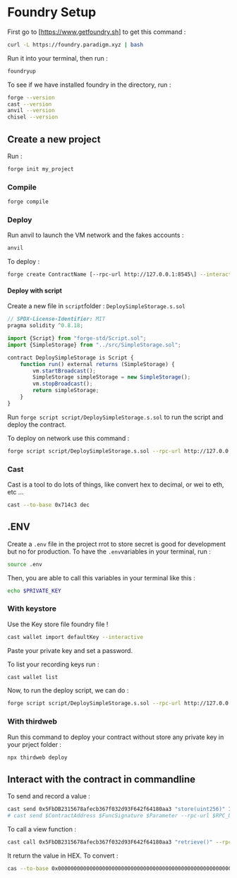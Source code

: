 # Foundry Setup

First go to [https://www.getfoundry.sh] to get this command :
```bash
curl -L https://foundry.paradigm.xyz | bash
```

Run it into your terminal, then run :
```bash
foundryup
```

To see if we have installed foundry in the directory, run :
```bash
forge --version
cast --version
anvil --version
chisel --version
```

## Create a new project

Run :
```bash
forge init my_project
```

### Compile

```bash
forge compile
```

### Deploy

Run anvil to launch the VM network and the fakes accounts :
```bash
anvil
```

To deploy :
```bash
forge create ContractName [--rpc-url http://127.0.0.1:8545\] --interactive
```

#### Deploy with script

Create a new file in `script`folder : `DeploySimpleStorage.s.sol`
```js
// SPDX-License-Identifier: MIT
pragma solidity ^0.8.18;

import {Script} from "forge-std/Script.sol";
import {SimpleStorage} from "../src/SimpleStorage.sol";

contract DeploySimpleStorage is Script {
    function run() external returns (SimpleStorage) {
        vm.startBroadcast();
        SimpleStorage simpleStorage = new SimpleStorage();
        vm.stopBroadcast();
        return simpleStorage;
    }
}
```

Run `forge script script/DeploySimpleStorage.s.sol` to run the script and deploy the contract.

To deploy on network use this command :
```bash
forge script script/DeploySimpleStorage.s.sol --rpc-url http://127.0.0.1:8545 --broadcast --private-key PRIV_KEY
```

### Cast

Cast is a tool to do lots of things, like convert hex to decimal, or wei to eth, etc ...
```bash
cast --to-base 0x714c3 dec
```

## .ENV

Create a `.env` file in the project rrot to store secret is good for development but no for production.
To have the `.env`variables in your terminal, run :
```bash
source .env
```
Then, you are able to call this variables in your terminal like this :
```bash
echo $PRIVATE_KEY
```

### With keystore

Use the Key store file foundry file !
```bash
cast wallet import defaultKey --interactive
```
Paste your private key and set a password.

To list your recording keys run :
```bash
cast wallet list
```

Now, to run the deploy script, we can do :
```bash
forge script script/DeploySimpleStorage.s.sol --rpc-url http://127.0.0.1:8545 --account defaultKey --sender PUBLIC_KEY_ASSOCIATED_WITH_THE_PRIV_KEY --broadcast
```

### With thirdweb

Run this command to deploy your contract without store any private key in your prject folder :
```bash
npx thirdweb deploy
```

## Interact with the contract in commandline

To send and record a value :
```bash
cast send 0x5FbDB2315678afecb367f032d93F642f64180aa3 "store(uint256)" 123 --rpc-url $RPC_URL --account defaultKey
# cast send $ContractAddress $FuncSignature $Parameter --rpc-url $RPC_URL --account $CastKeySaved
```

To call a view function :
```bash
cast call 0x5FbDB2315678afecb367f032d93F642f64180aa3 "retrieve()" --rpc-url $RPC_URL
```

It return the value in HEX. To convert :
```bash
cas --to-base 0x000000000000000000000000000000000000000000000000000000000000007b dec
```